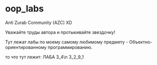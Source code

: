 # oop_labs
Anti Zurab Community (AZC) XD

Уважайте труды автора и протыкивайте звездочку!

Тут лежат лабы по моему самому любимому предмету - Объектно-ориентированному программированию.

то что тут лежит:
ЛАБА 3_4\n
3_2_9_1

